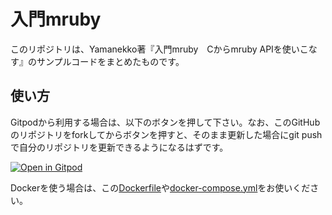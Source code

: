 # 入門mruby

このリポジトリは、Yamanekko著『入門mruby　Cからmruby APIを使いこなす』のサンプルコードをまとめたものです。

## 使い方

Gitpodから利用する場合は、以下のボタンを押して下さい。なお、このGitHubのリポジトリをforkしてからボタンを押すと、そのまま更新した場合にgit pushで自分のリポジトリを更新できるようになるはずです。

[![Open in Gitpod](https://gitpod.io/button/open-in-gitpod.svg)](https://gitpod.io/from-referrer/)

Dockerを使う場合は、この[Dockerfile](./Dockerfile)や[docker-compose.yml](./docker-compose.yml)をお使いください。


